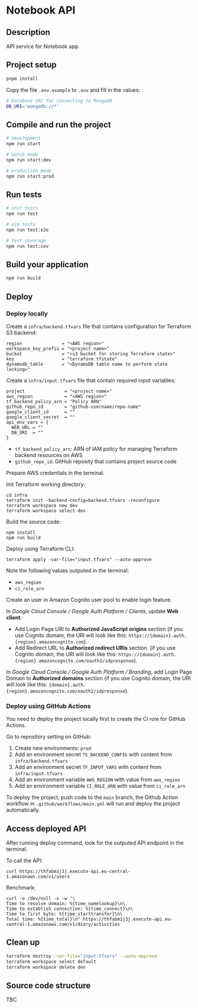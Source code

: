 # Notebook API

## Description

API service for Notebook app.

## Project setup

```bash
pnpm install
```

Copy the file `.env.example` to `.env` and fill in the values:

```bash filename=".env"
# Database URI for connecting to MongoDB
DB_URI='mongodb://*'
```

## Compile and run the project

```bash
# development
npm run start

# watch mode
npm run start:dev

# production mode
npm run start:prod
```

## Run tests

```bash
# unit tests
npm run test

# e2e tests
npm run test:e2e

# test coverage
npm run test:cov
```

## Build your application

```bash
npm run build
```

## Deploy

### Deploy locally

Create a `infra/backend.tfvars` file that contains configuration for Terraform S3 backend:

```hcl filename="infra/backend.tfvars"
region               = "<AWS region>"
workspace_key_prefix = "<project name>"
bucket               = "<s3 bucket for storing Terraform state>"
key                  = "terraform.tfstate"
dynamodb_table       = "<DynamoDB table name to perform state locking>"
```

Create a `infra/input.tfvars` file that contain required input variables:

```hcl filename="params.tfvars"
project               = "<project name>"
aws_region            = "<AWS region>"
tf_backend_policy_arn = "Policy ARN"
github_repo_id        = "github-username/repo-name"
google_client_id      = ""
google_client_secret  = ""
api_env_vars = {
  WEB_URL = ""
  DB_URI  = ""
}
```

- `tf_backend_policy_arn`: ARN of IAM policy for managing Terraform backend resources on AWS
- `github_repo_id`: GitHub reposity that contains project source code

Prepare AWS credentials in the terminal.

Init Terraform working directory:

```shell
cd infra
terraform init -backend-config=backend.tfvars -reconfigure
terraform workspace new dev
terraform workspace select dev
```

Build the source code:

```shell
npm install
npm run build
```

Deploy using Terraform CLI:

```shell
terraform apply -var-file="input.tfvars" --auto-approve
```

Note the following values outputed in the terminal:

- `aws_region`
- `ci_role_arn`

Create an user in Amazon Cognito user pool to enable login feature.

In _Google Cloud Console / Google Auth Platform / Clients_, update **Web client**:

- Add Login Page URI to **Authorized JavaScript origins** section (if you use Cognito domain, the URI will look like this: `https://{domain}.auth.{region}.amazoncognito.com`).
- Add Redirect URL to **Authorized redirect URIs** section. (if you use Cognito domain, the URI will look like this: `https://{domain}.auth.{region}.amazoncognito.com/oauth2/idpresponse`).

In _Google Cloud Console / Google Auth Platform / Branding_, add Login Page Domain to **Authorized domains** section (if you use Cognito domain, the URI will look like this: `{domain}.auth.{region}.amazoncognito.com/oauth2/idpresponse`).

### Deploy using GitHub Actions

You need to deploy the project locally first to create the CI role for GitHub Actions.

Go to repository setting on GitHub:

1. Create new environments: `prod`
2. Add an environment secret `TS_BACKEND_CONFIG` with content from `infra/backend.tfvars`
3. Add an environment secret `TF_INPUT_VARS` with content from `infra/input.tfvars`
4. Add an environment variable `AWS_REGION` with value from `aws_region`
5. Add an environment variable `CI_ROLE_ARN` with value from `ci_role_arn`

To deploy the project, push code to the `main` branch, the Github Action workflow in `.github/workflows/main.yml` will run and deploy the project automatically.

## Access deployed API

After running deploy command, look for the outputed API endpoint in the terminal.

To call the API:

```shell
curl https://thfabm1j3j.execute-api.eu-central-1.amazonaws.com/v1/users
```

Benchmark:

```shell
curl -o /dev/null -s -w "\
Time to resolve domain: %{time_namelookup}\n\
Time to establish connection: %{time_connect}\n\
Time to first byte: %{time_starttransfer}\n\
Total time: %{time_total}\n" https://thfabm1j3j.execute-api.eu-central-1.amazonaws.com/v1/diary/activities
```

## Clean up

```sh
terraform destroy -var-file="input.tfvars" --auto-approve
terraform workspace select default
terraform workspace delete dev
```

## Source code structure

TBC
